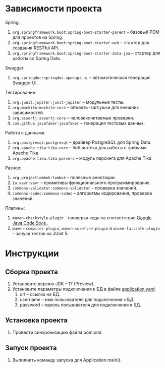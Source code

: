 # Зависимости проекта

Spring:
1. `org.springframework.boot:spring-boot-starter-parent` – базовый POM для проектов на Spring.
2. `org.springframework.boot:spring-boot-starter-web` – стартер для создания RESTful API.
3. `org.springframework.boot:spring-boot-starter-data-jpa` – стартер для работы со Spring Data.

Swagger
1. `org.springdoc:springdoc-openapi-ui` – автоматическая генерация Swagger UI.

Тестирование:
1. `org.junit.jupiter:junit-jupiter` – модульные тесты.
2. `org.mockito:mockito-core` – объекты-заглушки для внешних зависимостей.
3. `org.assertj:assertj-core` – человекочитаемые проверки.
4. `com.github.javafaker:javafaker` – генерация тестовых данных.

Работа с данными:
1. `org.postgresql:postgresql` – драйвер PostgreSQL для Spring Data.
2. `org.apache.tika:tika-core` – библиотека для работы с файлами Apache Tika.
3. `org.apache.tika:tika-parsers` – модуль парсинга для Apache Tika.

Разное:
1. `org.projectlombok:lombok` – полезные аннотации.
2. `io.vavr:vavr` – примитивы функционального программирования.
3. `commons-validator:commons-validator` – проверка значений.
4. `commons-codec:commons-codec` – алгоритмы кодирования, проверка значений.

Плагины:
1. `maven-checkstyle-plugin` - проверка кода на соответствие [Google Java Code Style ](https://google.github.io/styleguide/javaguide.html).
2. `maven-compiler-plugin`, `maven-surefire-plugin` и `maven-failsafe-plugin` – запуск тестов на JUnit 5.

# Инструкции

## Сборка проекта

1. Установите версию JDK – 17 (Preview).
2. Установите параметры подключения к БД в файле [application.yaml](https://gitlab.study.htc-cs.com/root/java/java-22-1/-/blob/yaroslav.tarakanov-project/src/main/resources/application.yaml)
   1. url – ссылка на БД.
   2. username – имя пользователя для подключения к БД.
   3. password – пароль пользователя для подключения к БД.

## Установка проекта
1. Провести синхронизацию файла pom.xml.

## Запуск проекта
1. Выполнить команду запуска для Application.main().